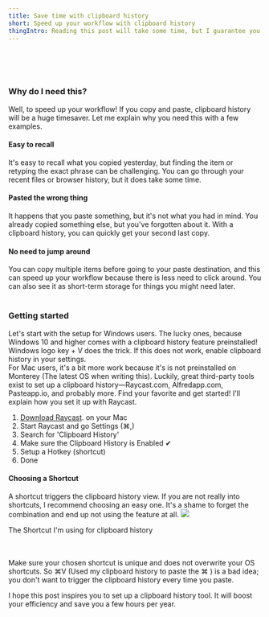 ```yaml
---
title: Save time with clipboard history
short: Speed up your workflow with clipboard history
thingIntro: Reading this post will take some time, but I guarantee you will win this time back once you start using your clipboard history in your workflow. What is it? Well, as its name suggests, it's an overview of your clipboard history. It displays everything you've copied recently; Text, images, videos, pdfs, etc. All at your fingertips and ready to be pasted!
---
```


</br>
</br>
</br>

### Why do I need this?
Well, to speed up your workflow! If you copy and paste, clipboard history will be a huge timesaver. Let me explain why you need this with a few examples.
</br>
#### Easy to recall
It's easy to recall what you copied yesterday, but finding the item or retyping the exact phrase can be challenging. You can go through your recent files or browser history, but it does take some time.
</br>
#### Pasted the wrong thing
It happens that you paste something, but it's not what you had in mind. You already copied something else, but you've forgotten about it. With a clipboard history, you can quickly get your second last copy.
</br>
#### No need to jump around
You can copy multiple items before going to your paste destination, and this can speed up your workflow because there is less need to click around. You can also see it as short-term storage for things you might need later.
</br></br>
### Getting started
Let's start with the setup for Windows users. The lucky ones, because Windows 10 and higher comes with a clipboard history feature preinstalled! Windows logo key + V does the trick. If this does not work, enable clipboard history in your settings.
</br>For Mac users, it's a bit more work because it's is not preinstalled on Monterey (The latest OS when writing this). Luckily, great third-party tools exist to set up a clipboard history—Raycast.com, Alfredapp.com, Pasteapp.io, and probably more. Find your favorite and get started! I'll explain how you set it up with Raycast.

1. [Download Raycast](https://www.raycast.com/). on your Mac
2. Start Raycast and go Settings (⌘,)
3. Search for 'Clipboard History'
4. Make sure the Clipboard History is Enabled ✔
5. Setup a Hotkey (shortcut)
6. Done


#### Choosing a Shortcut
A shortcut triggers the clipboard history view. If you are not really into shortcuts, I recommend choosing an easy one. It's a shame to forget the combination and end up not using the feature at all. <img src="/images/keyboard.png">  <figcaption>The Shortcut I'm using for clipboard history</figcaption>
<br/><br/>

Make sure your chosen shortcut is unique and does not overwrite your OS shortcuts. So ⌘V (Used my clipboard history to paste the ⌘ ) is a bad idea; you don't want to trigger the clipboard history every time you paste.

I hope this post inspires you to set up a clipboard history tool. It will boost your efficiency and save you a few hours per year.
